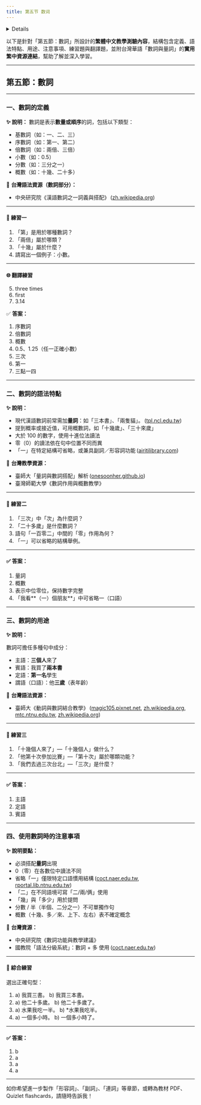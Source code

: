 ```yaml
---
title: 第五节 数词
---
```


<details>

```md

# 第五节 数词

## 数词的定义

基本的数词

## 二，数词的语法特点

### （一）เลขพื้นฐานสามารถใช้ร่วมกับคำบางคำเพื่อแสดงจำนวนต่างๆได้

1. 整数
2. 序数
   1. 第~
   2. หลังตัวเลขสามารถตามด้วนคำนามโดยตรงแสดงลำดับได้
   3. 老~，行~
3. 倍数
4. 小数
5. 分数
6. 概数
   1. ใช้เลขสองจำนวนที่อยู่ติดกันมาเชื่อมต่อกัน
   2. 几~，十几
   3. ~多
   4. ~来
   5. ~左右，~上下

### （二）ภาษาจีนปัจจุบัน ต้องใช้ลักษณะนาม

## 三，数词的用途

### （一）做主语

### （二）做宾语

### （三）做定语

### （四）做谓语

## 四，使用数词时需要注意的一些问题

### （一）วิธีอ่านตัวเลข

1. 十进位法 ที่น้อยกว่า 100
   1. 1-10
   2. 11-19
   3. 20-90 ที่หลักหน่วยเป็น 0 ทั้งหมด
   4. จำนวนอื่นๆ
2. 100 ขึ้นไป
3. การอ่าน ปี เบอร์โทร เรือ รถ ห้องพัก yao

### （二）วิธีอ่าน 0

1. 0 ตัวเดียว
2. 0 หลักสิบ
   1. 0 หลักพันหรือหมื่น
3. 0 ติดกันสองตัวหรือมากกว่า
4. 0 อยู่ท้าย
   1. กรณีมีลักษณะนาม
5. การอ่านเลขรถ เรือ โทรศัพท์

### （三）วิธีอ่าน 1 ในเลขหลายหลัก

1 ในหลักสิบ

### （四）วิธีอ่าน 2

1. 二，两，俩
2. การอ่านเลขโดยตรง
3. ในหลักสิบและหลีกหน่วยของเลขหลายหลัก
4. การแสดงลำดับ
5. เศษส่วน
6. หน้าคำลักษณะนาม
   1. หน่วยชั่ง ตวง วัด

### （五）คำบอกจำนวนทำหน้าที่เป็นบทขยายนาม

1. มักใช้นำหน้าคำลักษณะนามโดยตรงทำหน้าที่เป็นบทขยายนาม
2. ~的

### （六）ใช้หน้าคำนามโดยตรงแสดงลำดับ

1. เครือญาติ
2. วัน เดือน ปี
3. ระดับ ชั้น ประเภท ของสิ่งต่างๆ

### （七）จำนวนประมาณใช้เลขสองตัวที่อยูู่ติดกัน

มีข้อยกเว้น เช่น 三五个，三两次

### （八）半

1. ไม่สามารถทำหน้าที่เป้นส่วนประกอบของประโยคได้เพียงลำพัง
2. หน้าคำลักษณะนาม
3. หลังเลขจำนวนเต็มกับคำลักษณะนาม
4. 一半，两半

### （九）เลขทวีคูณแสดงจำนวนมากกว่าหรือเพิ่มขึ้น เลขเศษส่วนแสดงจำนวนน้อยกว่าหรือลดลง

### （十）几，多少

十几（岁）

### （十一）เศษส่วน

```
</details>

以下是針對「第五節：數詞」所設計的**繁體中文教學測驗內容**，結構包含定義、語法特點、用途、注意事項、練習題與翻譯題，並附台灣華語「數詞與量詞」的**實用繁中資源連結**，幫助了解並深入學習。

---

## 第五節：數詞

---

### 一、數詞的定義

**✨ 說明：**
數詞是表示**數量或順序**的詞，包括以下類型：

* 基數詞（如：一、二、三）
* 序數詞（如：第一、第二）
* 倍數詞（如：兩倍、三倍）
* 小數（如：0.5）
* 分數（如：三分之一）
* 概數（如：十幾、二十多）

📘 **台灣語法資源（數詞部分）：**

* 中央研究院《漢語數詞之一詞義與搭配》 ([zh.wikipedia.org][1])

---

#### 📝 練習一

1. 「第」是用於哪種數詞？
2. 「兩倍」屬於哪類？
3. 「十幾」屬於什麼？
4. 請寫出一個例子：小數。

---

#### 🌐 翻譯練習

5. three times
6. first
7. 3.14

✅ **答案：**

1. 序數詞
2. 倍數詞
3. 概數
4. 0.5、1.25（任一正確小數）
5. 三次
6. 第一
7. 三點一四

---

### 二、數詞的語法特點

**✨ 說明：**

* 現代漢語數詞前常需加**量詞**：如「三本書」、「兩隻貓」。 ([tpl.ncl.edu.tw][2])
* 提到概率或接近值，可用概數詞，如「十幾歲」、「三十來歲」
* 大於 100 的數字，使用十進位法讀法
* 零（0）的讀法依在句中位置不同而異
* 「一」在特定結構可省略，或兼具副詞／形容詞功能 ([airitilibrary.com][3])

📘 **台灣教學資源：**

* 臺師大「量詞與數詞搭配」解析 ([onesoonher.github.io][4])
* 臺灣師範大學《數詞作用與概數教學》

---

#### 📝 練習二

1. 「三次」中「次」為什麼詞？
2. 「二十多歲」是什麼數詞？
3. 語句「一百零二」中間的「零」作用為何？
4. 「一」可以省略的結構舉例。

---

#### ✅ 答案：

1. 量詞
2. 概數
3. 表示中位零位，保持數字完整
4. 「我看\*\*（一）個朋友\*\*」中可省略一（口語）

---

### 三、數詞的用途

**✨ 說明：**

數詞可擔任多種句中成分：

* 主語：**三個人**來了
* 賓語：我買了**兩本書**
* 定語：**第一名**學生
* 謂語（口語）：他**三歲**（表年齡）

📘 **台灣語法資源：**

* 臺師大《動詞與數詞結合教學》 ([magic105.pixnet.net][5], [zh.wikipedia.org][6], [mtc.ntnu.edu.tw][7], [zh.wikipedia.org][8])

---

#### 📝 練習三

1. 「十幾個人來了」—「十幾個人」做什么？
2. 「他第十次參加比賽」—「第十次」屬於哪類功能？
3. 「我們去過三次台北」—「三次」是什麼？

---

#### ✅ 答案：

1. 主語
2. 定語
3. 賓語

---

### 四、使用數詞時的注意事項

**✨ 說明要點：**

* 必須搭配**量詞**出現
* 0（零）在各數位中讀法不同
* 省略「一」僅限特定口語慣用結構 ([coct.naer.edu.tw][9], [rportal.lib.ntnu.edu.tw][10])
* 「二」在不同語境可寫「二/兩/俩」使用
* 「幾」與「多少」用於提問
* 分數 / 半（半個、二分之一）不可單獨作句
* 概數（十幾、多／來、上下、左右）表不確定概念

📘 **台灣資源：**

* 中央研究院《數詞功能與教學建議》
* 國教院「語法分級系統」：數詞 + 多 使用 ([coct.naer.edu.tw][9])

---

#### 📝 綜合練習

選出正確句型：

1. a) 我買三書。 b) 我買三本書。
2. a) 他二十多歲。 b) 他二十多歲了。
3. a) 水果我吃一半。 b) \*水果我吃半。
4. a) 一個多小時。 b) 一個多小時了。

---

#### ✅ 答案：

1. b
2. a
3. a
4. a

---

如你希望進一步製作「形容詞」、「副詞」、「連詞」等章節，或轉為教材 PDF、Quizlet flashcards，請隨時告訴我！

[1]: https://zh.wikipedia.org/wiki/%E9%84%92%E8%AA%9E%E6%96%87%E6%B3%95?utm_source=chatgpt.com "鄒語文法"
[2]: https://tpl.ncl.edu.tw/NclService/pdfdownload?filePath=lV8OirTfsslWcCxIpLbUfvtkl6y56mnseBD2t_ICWKDOQMYoviKJpWZOK73_3WTa&imgType=Bn5sH4BGpJw%3D&key=f2Ow4yIldnNnKFVfucePgCp_lohHilDs0enBXP8bkPMeVVU9OyINO4qBZJhLTxWd&xmlId=0005859644&utm_source=chatgpt.com "[PDF] 教學錦囊- 淺談華語量詞- 從一隻狗還是一條狗說起"
[3]: https://www.airitilibrary.com/Article/Detail/U0021-NTNU41546?utm_source=chatgpt.com "漢語數詞「一」的語法結構及省略規律：以語料庫為本的研究"
[4]: https://onesoonher.github.io/info/publication/A63-%E8%8F%AF%E8%AA%9E%E5%88%86%E9%A1%9E%E8%A9%9E%E7%9A%84%E7%95%8C%E5%AE%9A%E8%88%87%E6%95%99%E5%AD%B8%E4%B8%8A%E7%9A%84%E5%88%86%E7%B4%9A.pdf?utm_source=chatgpt.com "[PDF] 華語分類詞的界定與教學上的分級1"
[5]: https://magic105.pixnet.net/blog/post/48501924?utm_source=chatgpt.com "現代漢語數量定語組的語法意義、 篇章、語用分析及教學應用 - 痞客邦"
[6]: https://zh.wikipedia.org/wiki/%E6%B1%89%E5%AD%97%E6%95%B0%E5%AD%97?utm_source=chatgpt.com "汉字数字"
[7]: https://mtc.ntnu.edu.tw/upload_files/resource/download/Contemporary-Chinese/1.pdf?utm_source=chatgpt.com "[PDF] 當代中文課程A Course in Contemporary Chinese - 國語教學中心"
[8]: https://zh.wikipedia.org/wiki/%E9%87%91%E8%8F%AF%E8%A9%B1?utm_source=chatgpt.com "金華話"
[9]: https://coct.naer.edu.tw/grammar.jsp?page=5&utm_source=chatgpt.com "語法點分級標準檢索系統 - 《國教院》華語文語料庫2024"
[10]: https://rportal.lib.ntnu.edu.tw/bitstreams/350e2148-9e57-4ac6-b4c4-a2252c905f85/download?utm_source=chatgpt.com "[PDF] 第五章量詞的教學排序"
